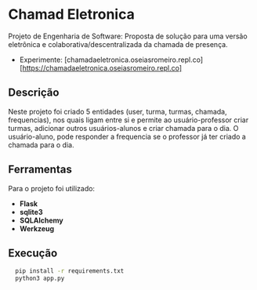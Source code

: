 # Chamad Eletronica

Projeto de Engenharia de Software: Proposta de solução para uma versão eletrônica e colaborativa/descentralizada da chamada de presença.

- Experimente: [chamadaeletronica.oseiasromeiro.repl.co][https://chamadaeletronica.oseiasromeiro.repl.co]

## Descrição

Neste projeto foi criado 5 entidades (user, turma, turmas, chamada, frequencias), nos quais ligam entre si e permite ao usuário-professor criar turmas, adicionar outros usuários-alunos e criar chamada para o dia. O usuário-aluno, pode responder a frequencia se o professor já ter criado a chamada para o dia.

## Ferramentas

Para o projeto foi utilizado:
  - **Flask**
  - **sqlite3**
  - **SQLAlchemy**
  - **Werkzeug**


## Execução 

```sh
  pip install -r requirements.txt
  python3 app.py
```
